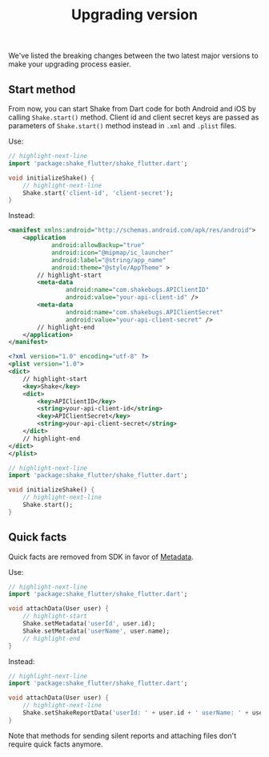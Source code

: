 ﻿---
id: upgrading-version
title: Upgrading version
---

We've listed the breaking changes between the two latest major versions to make your upgrading process easier.

## Start method
From now, you can start Shake from Dart code for both Android and iOS by calling `Shake.start()` method.
Client id and client secret keys are passed as parameters of `Shake.start()` method instead in `.xml` and `.plist` files.

Use:
```dart title="main.dart"
// highlight-next-line
import 'package:shake_flutter/shake_flutter.dart';

void initializeShake() {
    // highlight-next-line
    Shake.start('client-id', 'client-secret');
}
```

Instead:

```xml title="AndroidManifest.xml"
<manifest xmlns:android="http://schemas.android.com/apk/res/android">
    <application
            android:allowBackup="true"
            android:icon="@mipmap/ic_launcher"
            android:label="@string/app_name"
            android:theme="@style/AppTheme" >
        // highlight-start
        <meta-data
                android:name="com.shakebugs.APIClientID"
                android:value="your-api-client-id" />
        <meta-data
                android:name="com.shakebugs.APIClientSecret"
                android:value="your-api-client-secret" />
        // highlight-end
    </application>
</manifest>
```

```xml title="Info.plist"
<?xml version="1.0" encoding="utf-8" ?>
<plist version="1.0">
<dict>
    // highlight-start
    <key>Shake</key>
    <dict>
        <key>APIClientID</key>
        <string>your-api-client-id</string>
        <key>APIClientSecret</key>
        <string>your-api-client-secret</string>
    </dict>
    // highlight-end
</dict>
</plist>
```

```dart title="main.dart"
// highlight-next-line
import 'package:shake_flutter/shake_flutter.dart';

void initializeShake() {
    // highlight-next-line
    Shake.start();
}
```

## Quick facts
Quick facts are removed from SDK in favor of [Metadata](/flutter/metadata.md).

Use:
```dart title="main.dart"
// highlight-next-line
import 'package:shake_flutter/shake_flutter.dart';

void attachData(User user) {
    // highlight-start
    Shake.setMetadata('userId', user.id);
    Shake.setMetadata('userName', user.name);
    // highlight-end
}
```

Instead:

```dart title="main.dart"
// highlight-next-line
import 'package:shake_flutter/shake_flutter.dart';

void attachData(User user) {
    // highlight-next-line
    Shake.setShakeReportData('userId: ' + user.id + ' userName: ' + user.name, []);
}
```

Note that methods for sending silent reports and attaching files don't require quick facts anymore.
